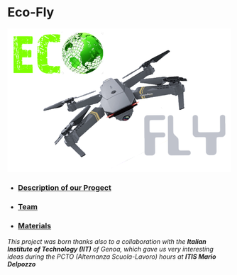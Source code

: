 # Eco-Fly 
![logo](https://github.com/AleDegio/Eco-Fly/blob/master/Logo/Logo2.png)

* ### [Description of our Progect](https://github.com/AleDegio/Eco-Fly/wiki/Description-of-our-Progect)
* ### [Team](https://github.com/AleDegio/Eco-Fly/wiki/Team)
* ### [Materials](https://github.com/AleDegio/Eco-Fly/wiki/Materials)


_This project was born thanks also to a collaboration with the **Italian Institute of Technology (IIT)** of Genoa, which gave us very interesting ideas during the PCTO (Alternanza Scuola-Lavoro) hours at **ITIS Mario Delpozzo**_ 
